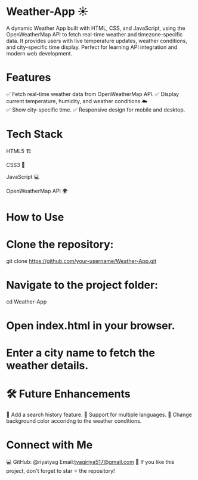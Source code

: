 # Weather-App ☀️

A dynamic Weather App built with HTML, CSS, and JavaScript, using the OpenWeatherMap API to fetch real-time weather and timezone-specific data. It provides users with live temperature updates, weather conditions, and city-specific time display. Perfect for learning API integration and modern web development. 

# Features

✅ Fetch real-time weather data from OpenWeatherMap API.
✅ Display current temperature, humidity, and weather conditions.☁️  
✅ Show city-specific time.
✅ Responsive design for mobile and desktop.

#  Tech Stack

HTML5 🏗️

CSS3 🎨

JavaScript 💻

OpenWeatherMap API 🌍


# How to Use

# Clone the repository:

git clone https://github.com/your-username/Weather-App.git

# Navigate to the project folder:

cd Weather-App

# Open index.html in your browser.

# Enter a city name to fetch the weather details.

# 🛠️ Future Enhancements

🚀 Add a search history feature.  🚀 Support for multiple languages.  🚀 Change background color accoridng to the weather conditions.


# Connect with Me

💻 GitHub: @riyatyag 
Email:tyagiriya517@gmail.com
🌟 If you like this project, don't forget to star ⭐ the repository!

